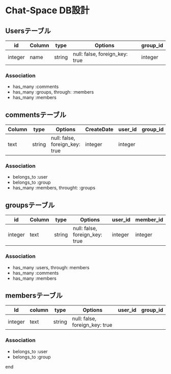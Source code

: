 # Chat-Space DB設計

## Usersテーブル
|id|Column|type|Options|group_id|
|--|------|----|-------|--------|
|integer|name|string|null: false, foreign_key: true|integer|integer|

### Association
 - has_many :comments
 - has_many :groups, through: :members
 - has_many :members

                   
## commentsテーブル
|Column|type|Options|CreateDate|user_id|group_id|
|------|----|-------|----|-------|--------|
|text|string|null: false, foreign_key: true|integer|integer|

### Association
 - belongs_to :user
 - belongs_to :group
 - has_many :members, throught: :groups


## groupsテーブル
|id|Column|type|Options|user_id|member_id|
|--|------|----|-------|-------|---------|
|integer|text|string|null: false, foreign_key: true|integer|integer|

### Association
 - has_many :users, through: members
 - has_many :comments
 - has_many :members


## membersテーブル
|Id|column|type|Options|user_id|group_id|
|--|------|----|-------|-------|--------|
|integer|text|string|null: false, foreign_key: true|||

### Association
 - belongs_to :user
 - belongs_to :group

end